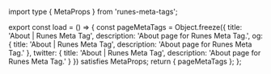 import type { MetaProps } from 'runes-meta-tags';

export const load = () => {
  const pageMetaTags = Object.freeze({
    title: 'About | Runes Meta Tag',
    description: 'About page for Runes Meta Tag.',
    og: {
      title: 'About | Runes Meta Tag',
      description: 'About page for Runes Meta Tag.'
    },
    twitter: {
      title: 'About | Runes Meta Tag',
      description: 'About page for Runes Meta Tag.'
    }
  }) satisfies MetaProps;
  return { pageMetaTags };
};
